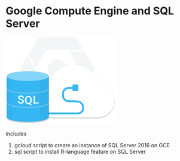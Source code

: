 # Google Compute Engine and SQL Server

![Demo scripts for SQL Server 2016 on GCE](https://github.com/GoogleDeveloperExperts/sql-server-on-gce/blob/master/SQL-on-GCP.png)

Includes 

1. gcloud script to create an instance of SQL Server 2016 on GCE
2. sql script to install R-language feature on SQL Server
